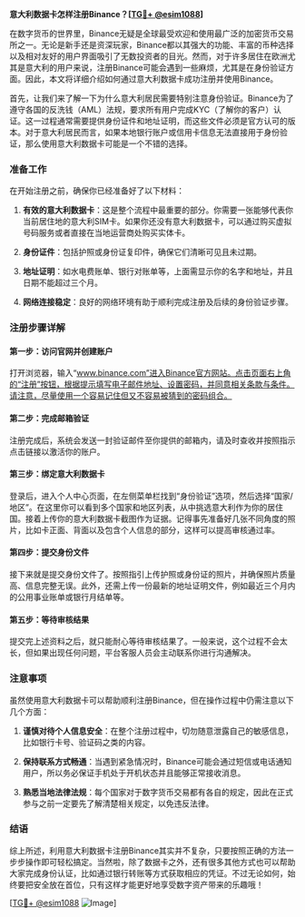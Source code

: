 **意大利数据卡怎样注册Binance？[[TG💪+ @esim1088](https://t.me/s/esim1088)]**

在数字货币的世界里，Binance无疑是全球最受欢迎和使用最广泛的加密货币交易所之一。无论是新手还是资深玩家，Binance都以其强大的功能、丰富的币种选择以及相对友好的用户界面吸引了无数投资者的目光。然而，对于许多居住在欧洲尤其是意大利的用户来说，注册Binance可能会遇到一些麻烦，尤其是在身份验证方面。因此，本文将详细介绍如何通过意大利数据卡成功注册并使用Binance。

首先，让我们来了解一下为什么意大利居民需要特别注意身份验证。Binance为了遵守各国的反洗钱（AML）法规，要求所有用户完成KYC（了解你的客户）认证。这一过程通常需要提供身份证件和地址证明，而这些文件必须是官方认可的版本。对于意大利居民而言，如果本地银行账户或信用卡信息无法直接用于身份验证，那么使用意大利数据卡可能是一个不错的选择。

### 准备工作

在开始注册之前，确保你已经准备好了以下材料：

1. **有效的意大利数据卡**：这是整个流程中最重要的部分。你需要一张能够代表你当前居住地的意大利SIM卡。如果你还没有意大利数据卡，可以通过购买虚拟号码服务或者直接在当地运营商处购买实体卡。
   
2. **身份证件**：包括护照或身份证复印件，确保它们清晰可见且未过期。

3. **地址证明**：如水电费账单、银行对账单等，上面需显示你的名字和地址，并且日期不能超过三个月。

4. **网络连接稳定**：良好的网络环境有助于顺利完成注册及后续的身份验证步骤。

### 注册步骤详解

#### 第一步：访问官网并创建账户
打开浏览器，输入“www.binance.com”进入Binance官方网站。点击页面右上角的“注册”按钮，根据提示填写电子邮件地址、设置密码，并同意相关条款与条件。请注意，尽量使用一个容易记住但又不容易被猜到的密码组合。

#### 第二步：完成邮箱验证
注册完成后，系统会发送一封验证邮件至你提供的邮箱内，请及时查收并按照指示点击链接以激活你的账户。

#### 第三步：绑定意大利数据卡
登录后，进入个人中心页面，在左侧菜单栏找到“身份验证”选项，然后选择“国家/地区”。在这里你可以看到多个国家和地区列表，从中挑选意大利作为你的居住国。接着上传你的意大利数据卡截图作为证据。记得事先准备好几张不同角度的照片，比如卡正面、背面以及包含个人信息的部分，这样可以提高审核通过率。

#### 第四步：提交身份文件
接下来就是提交身份文件了。按照指引上传护照或身份证的照片，并确保照片质量高、信息完整无误。此外，还需上传一份最新的地址证明文件，例如最近三个月内的公用事业账单或银行月结单等。

#### 第五步：等待审核结果
提交完上述资料之后，就只能耐心等待审核结果了。一般来说，这个过程不会太长，但如果出现任何问题，平台客服人员会主动联系你进行沟通解决。

### 注意事项

虽然使用意大利数据卡可以帮助顺利注册Binance，但在操作过程中仍需注意以下几个方面：

1. **谨慎对待个人信息安全**：在整个注册过程中，切勿随意泄露自己的敏感信息，比如银行卡号、验证码之类的内容。

2. **保持联系方式畅通**：当遇到紧急情况时，Binance可能会通过短信或电话通知用户，所以务必保证手机处于开机状态并且能够正常接收消息。

3. **熟悉当地法律法规**：每个国家对于数字货币交易都有各自的规定，因此在正式参与之前一定要先了解清楚相关规定，以免违反法律。

### 结语

综上所述，利用意大利数据卡注册Binance其实并不复杂，只要按照正确的方法一步步操作即可轻松搞定。当然啦，除了数据卡之外，还有很多其他方式也可以帮助大家完成身份认证，比如通过银行转账等方式获取相应的凭证。不过无论如何，始终要把安全放在首位，只有这样才能更好地享受数字资产带来的乐趣哦！

[[TG💪+ @esim1088](https://t.me/s/esim1088) ![Image](https://i.postimg.cc/4NQfJmqS/Snipaste-2025-05-13-00-14-12.png)]